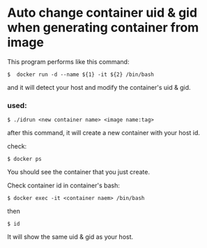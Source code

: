 # Auto change container uid & gid when generating container from image

This program performs like this command:

```shell
$  docker run -d --name ${1} -it ${2} /bin/bash
```

  and it will detect your host and  modify the container's uid & gid.

### used:

```shell
$ ./idrun <new container name> <image name:tag>
```

after this command, it will create a new container with your host id.

check:

```shell
$ docker ps
```

You should see the container that you just create.



Check container id in container's bash:

```shell
$ docker exec -it <container naem> /bin/bash
```

then

```shell
$ id
```

It will show the same uid & gid as your host.